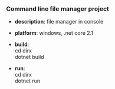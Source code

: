 ### Command line file manager project

* **description**: file manager in console

* **platform**: windows, .net core 2.1

* **build**:  
cd dirx  
dotnet build

* **run**:  
cd dirx  
dotnet run
